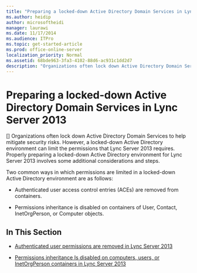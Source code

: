 ```yaml
---
title: "Preparing a locked-down Active Directory Domain Services in Lync Server 2013"
ms.author: heidip
author: microsoftheidi
manager: laurawi
ms.date: 11/17/2014
ms.audience: ITPro
ms.topic: get-started-article
ms.prod: office-online-server
localization_priority: Normal
ms.assetid: 68bde963-3fa3-4102-88d6-ac931c1dd2d7
description: "Organizations often lock down Active Directory Domain Services to help mitigate security risks. However, a locked-down Active Directory environment can limit the permissions that Lync Server 2013 requires. Properly preparing a locked-down Active Directory environment for Lync Server 2013 involves some additional considerations and steps."
---
```


# Preparing a locked-down Active Directory Domain Services in Lync Server 2013
[]
Organizations often lock down Active Directory Domain Services to help mitigate security risks. However, a locked-down Active Directory environment can limit the permissions that Lync Server 2013 requires. Properly preparing a locked-down Active Directory environment for Lync Server 2013 involves some additional considerations and steps. 
  
Two common ways in which permissions are limited in a locked-down Active Directory environment are as follows:
  
- Authenticated user access control entries (ACEs) are removed from containers.
    
- Permissions inheritance is disabled on containers of User, Contact, InetOrgPerson, or Computer objects.
    
## In This Section

- [Authenticated user permissions are removed in Lync Server 2013](authenticated-user-permissions-are-removed.md)
    
- [Permissions inheritance Is disabled on computers, users, or InetOrgPerson containers in Lync Server 2013](permissions-inheritance-is-disabled-on-computers-users-or-inetorgperson-containe.md)
    

